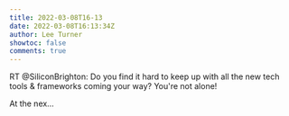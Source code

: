 ```yaml
---
title: 2022-03-08T16-13
date: 2022-03-08T16:13:34Z
author: Lee Turner
showtoc: false
comments: true
---
```


RT @SiliconBrighton: Do you find it hard to keep up with all the new tech tools &amp; frameworks coming your way? You're not alone!

At the nex…

